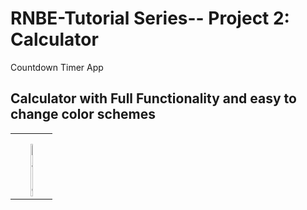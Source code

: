 # RNBE-Tutorial Series-- Project 2: Calculator
Countdown Timer App

## Calculator with Full Functionality and easy to change color schemes
<div align="center">
  <table>
    <tbody>
      <tr>
          <th align="center" height="15"></th>
      </tr>
      <tr>
        <td align="center">
         <a href="https://github.com/WabaScript/RNBE-Tutorial--Timer"><img src="https://user-images.githubusercontent.com/59180399/88079084-3a573180-cb4b-11ea-9d5e-cde65b153ca3.PNG" title="Calculator" alt="calc" width="25%" height="25%"></a>
        </td>
      </tr>
    </tbody>
  </table>
</div>
